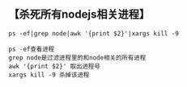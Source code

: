## 【杀死所有nodejs相关进程】
```
ps -ef|grep node|awk '{print $2}'|xargs kill -9

ps -ef查看进程
grep node是过滤进程里的和node相关的所有进程
awk '{print $2}' 取出进程号
xargs kill -9 杀掉该进程
```
